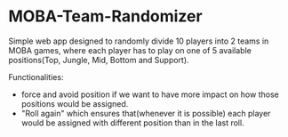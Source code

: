 # MOBA-Team-Randomizer

Simple web app designed to randomly divide 10 players into 2 teams in MOBA games, where each player has to play on one of 5 available positions(Top, Jungle, Mid, Bottom and Support). 

Functionalities:
* force and avoid position if we want to have more impact on how those positions would be assigned. 
* "Roll again" which ensures that(whenever it is possible) each player would be assigned with different position than in the last roll.
